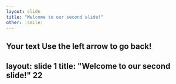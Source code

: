 ```yaml
---
layout: slide
title: "Welcome to our second slide!"
other: :smile:
---
```

Your text
Use the left arrow to go back!
---
layout: slide 1
title: "Welcome to our second slide!" 22
---
